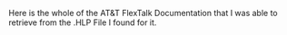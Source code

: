 Here is the whole of the AT&T FlexTalk Documentation that I was able to retrieve from the .HLP File I found for it.
